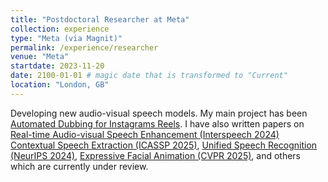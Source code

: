```yaml
---
title: "Postdoctoral Researcher at Meta"
collection: experience
type: "Meta (via Magnit)"
permalink: /experience/researcher
venue: "Meta"
startdate: 2023-11-20
date: 2100-01-01 # magic date that is transformed to "Current"
location: "London, GB"
---
```


Developing new audio-visual speech models. My main project has been [Automated Dubbing for Instagrams Reels](https://www.linkedin.com/posts/r-mira_metaconnect-activity-7247958649015300097-V0pD?utm_source=share&utm_medium=member_desktop&rcm=ACoAACSp3PQBdN14IwYCrssMeDvL1eKhsWJkjKA). I have also written papers on [Real-time Audio-visual Speech Enhancement (Interspeech 2024)](/publications/rt-la-voce) [Contextual Speech Extraction (ICASSP 2025)](/publications/cse), [Unified Speech Recognition (NeurIPS 2024)](/publications/usr), [Expressive Facial Animation (CVPR 2025)](/_publications/keyface), and others which are currently under review. 